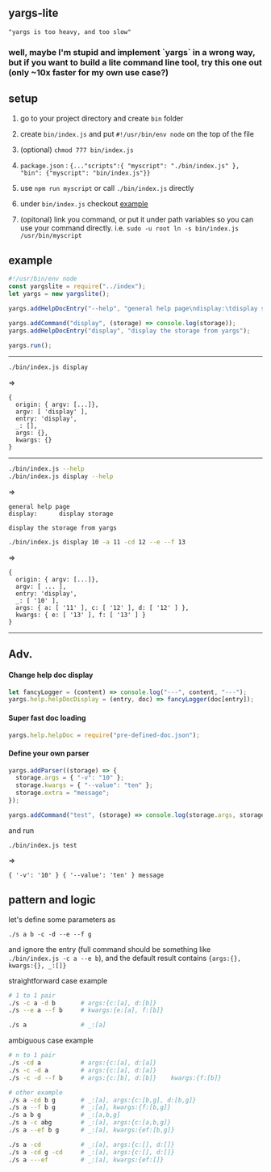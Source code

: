 ## yargs-lite

    "yargs is too heavy, and too slow"

<h3> well, maybe I'm stupid and implement `yargs` in a wrong way, but if you want to build a lite command line tool, try this one out (only ~10x faster for my own use case?) </h3>

## setup

1. go to your project directory and create `bin` folder

2. create `bin/index.js` and put `#!/usr/bin/env node` on the top of the file

3. (optional) `chmod 777 bin/index.js`

4. `package.json` : `{..."scripts":{ "myscript": "./bin/index.js" }, "bin": {"myscript": "bin/index.js"}}`

5. use `npm run myscript` or call `./bin/index.js` directly

6. under `bin/index.js` checkout [example](##example)

7. (opitonal) link you command, or put it under path variables so you can use your command directly. i.e. `sudo -u root ln -s bin/index.js /usr/bin/myscript`

## example

```js
#!/usr/bin/env node
const yargslite = require("../index");
let yargs = new yargslite();

yargs.addHelpDocEntry("--help", "general help page\ndisplay:\tdisplay storage");

yargs.addCommand("display", (storage) => console.log(storage));
yargs.addHelpDocEntry("display", "display the storage from yargs");

yargs.run();
```

---

```bash
./bin/index.js display
```

=>

```
{
  origin: { argv: [...]},
  argv: [ 'display' ],
  entry: 'display',
  _: [],
  args: {},
  kwargs: {}
}
```

---

```bash
./bin/index.js --help
./bin/index.js display --help
```

=>

```
general help page
display:      display storage

display the storage from yargs
```

```bash
./bin/index.js display 10 -a 11 -cd 12 --e --f 13
```

=>

```
{
  origin: { argv: [...]},
  argv: [ ... ],
  entry: 'display',
  _: [ '10' ],
  args: { a: [ '11' ], c: [ '12' ], d: [ '12' ] },
  kwargs: { e: [ '13' ], f: [ '13' ] }
}
```

---

## Adv.

#### Change help doc display

```js
let fancyLogger = (content) => console.log("---", content, "---");
yargs.help.helpDocDisplay = (entry, doc) => fancyLogger(doc[entry]);
```

#### Super fast doc loading

```js
yargs.help.helpDoc = require("pre-defined-doc.json");
```

#### Define your own parser

```js
yargs.addParser((storage) => {
  storage.args = { "-v": "10" };
  storage.kwargs = { "--value": "ten" };
  storage.extra = "message";
});

yargs.addCommand("test", (storage) => console.log(storage.args, storage.kwargs, storage.extra));
```

and run

`./bin/index.js test`

=>

`{ '-v': '10' } { '--value': 'ten' } message`

## pattern and logic

let's define some parameters as

`./s a b -c -d --e --f g`

and ignore the entry (full command should be something like `./bin/index.js -c a --e b`), and the default result contains `{args:{}, kwargs:{}, _:[]}`

straightforward case example

```bash
# 1 to 1 pair
./s -c a -d b       # args:{c:[a], d:[b]}
./s --e a --f b     # kwargs:{e:[a], f:[b]}

./s a               # _:[a]
```

ambiguous case example

```bash
# n to 1 pair
./s -cd a           # args:{c:[a], d:[a]}
./s -c -d a         # args:{c:[a], d:[a]}
./s -c -d --f b     # args:{c:[b], d:[b]}    kwargs:{f:[b]}

# other example
./s a -cd b g       # _:[a], args:{c:[b,g], d:[b,g]}
./s a --f b g       # _:[a], kwargs:{f:[b,g]}
./s a b g           # _:[a,b,g]
./s a -c abg        # _:[a], args:{c:[a,b,g]}
./s a --ef b g      # _:[a], kwargs:{ef:[b,g]}

./s a -cd           # _:[a], args:{c:[], d:[]}
./s a -cd g -cd     # _:[a], args:{c:[], d:[]}
./s a ---ef         # _:[a], kwargs:{ef:[]}
```
